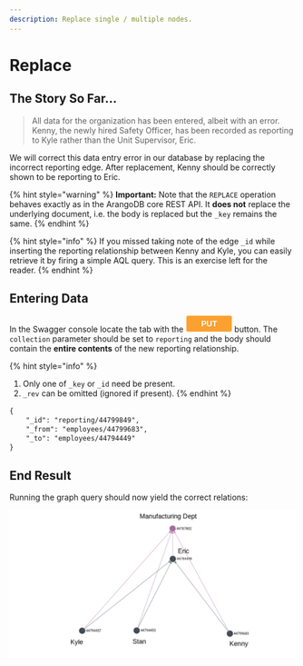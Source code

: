 ```yaml
---
description: Replace single / multiple nodes.
---
```


# Replace

## The Story So Far...

> All data for the organization has been entered, albeit with an error. Kenny, the newly hired Safety Officer, has been recorded as reporting to Kyle rather than the Unit Supervisor, Eric.

We will correct this data entry error in our database by replacing the incorrect reporting edge. After replacement, Kenny should be correctly shown to be reporting to Eric.

{% hint style="warning" %}
**Important:** Note that the `REPLACE` operation behaves exactly as in the ArangoDB core REST API. It **does not** replace the underlying document, i.e. the body is replaced but the `_key` remains the same.
{% endhint %}

{% hint style="info" %}
If you missed taking note of the edge `_id` while inserting the reporting relationship between Kenny and Kyle, you can easily retrieve it by firing a simple AQL query. This is an exercise left for the reader.
{% endhint %}

## Entering Data

In the Swagger console locate the tab with the ![](../../../.gitbook/assets/image%20%283%29.png) button. The `collection` parameter should be set to `reporting` and the body should contain the **entire contents** of the new reporting relationship.

{% hint style="info" %}
1. Only one of `_key` or `_id` need be present.
2. `_rev` can be omitted \(ignored if present\).
{% endhint %}

```text
{
    "_id": "reporting/44799849",
    "_from": "employees/44799683",
    "_to": "employees/44794449"
}
```

## End Result

Running the graph query should now yield the correct relations:

![Kenny is now correctly shown to be reporting to Eric.](../../../.gitbook/assets/examples-replace.png)

